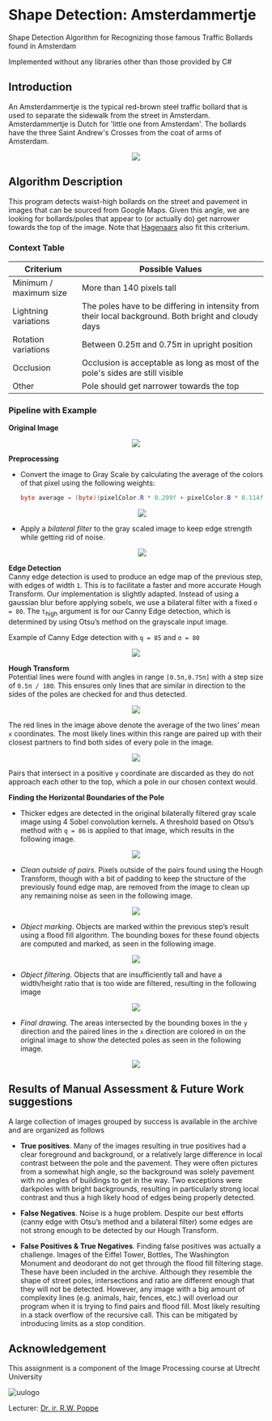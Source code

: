 # Shape Detection: Amsterdammertje
Shape Detection Algorithm for Recognizing those famous Traffic Bollards found in Amsterdam  

Implemented without any libraries other than those provided by C#

## Introduction
An Amsterdammertje is the typical red-brown steel traffic bollard that is used to separate the sidewalk from the street in Amsterdam. Amsterdammertje is Dutch for 'little one from Amsterdam'. The bollards have the three Saint Andrew's Crosses from the coat of arms of Amsterdam.

<p align="center"> 
<img src="https://upload.wikimedia.org/wikipedia/commons/thumb/5/5c/Amsterdammertje.jpg/250px-Amsterdammertje.jpg">
</p>

## Algorithm Description
This program detects waist-high bollards on the street and pavement in images that can be sourced from Google Maps. Given this angle, we are looking for bollards/poles that appear to (or actually do) get narrower towards the top of the image. Note that [Hagenaars](https://nl.wikipedia.org/wiki/Hagenaar_(paaltje)) also fit this criterium. 

### Context Table
| Criterium              | Possible Values                                                                                       |
|------------------------|-------------------------------------------------------------------------------------------------------|
| Minimum / maximum size | More than 140 pixels tall                                                                             |
| Lightning variations   | The poles have to be differing in  intensity from their local background. Both bright and cloudy days |
| Rotation variations    | Between 0.25π and 0.75π in upright position                                                           |
| Occlusion              | Occlusion is acceptable as long as most of the pole's sides are still visible                         |
| Other                  | Pole should get narrower towards the top                                                              |


### Pipeline with Example
**Original Image**  

<p align="center"> 
<img src="https://i.imgur.com/krY97Gz.png">
</p>

**Preprocessing**
* Convert the image to Gray Scale by calculating the average of the colors of that pixel using the following weights:
  ``` C#
  byte average = (byte)(pixelColor.R * 0.299f + pixelColor.B * 0.114f + pixelColor.G * 0.587f);
  ```
  <p align="center">
  <img src="https://i.imgur.com/WtzyHb5.png">
  </p>
  
* Apply a _bilateral filter_ to the gray scaled image to keep edge strength while getting rid of noise.

  <p align="center">
  <img src="https://i.imgur.com/qhqKLrU.png">
  </p>

**Edge Detection**  
Canny edge detection is used to produce an edge map of the previous step, with edges of width `1`. This is to facilitate a faster and more accurate Hough Transform. Our implementation is slightly adapted. Instead of using a gaussian blur before applying sobels, we use a bilateral filter with a fixed `σ = 80`.  The `t`<sub>high</sub> argument is for our Canny Edge detection, which is determined by using Otsu’s method on the grayscale input image.

Example of Canny Edge detection with `q = 85` and `σ = 80`
<p align="center">
  <img src="https://i.imgur.com/lCS4tP3.png">
</p>

**Hough Transform**  
Potential lines were found with angles in range `[0.5π,0.75π]` with a step size of `0.5π / 180`. This ensures only lines that are similar in direction to the sides of the poles are checked for and thus detected. 

<p align="center">
  <img src="https://i.imgur.com/dAYSAHJ.png">
</p>

The red lines in the image above denote the average of the two lines’ mean `x` coordinates. The most likely lines within this range are paired up with their closest partners to find both sides of every pole in the image. 

<p align="center">
  <img src="https://i.imgur.com/WmavVhL.png">
</p>

Pairs that intersect in a positive `y` coordinate are discarded as they do not approach each other to the top, which a pole in our chosen context would.

**Finding the Horizontal Boundaries of the Pole**
* Thicker edges are detected in the original bilaterally filtered gray scale image using 4 Sobel convolution kernels. A threshold based on Otsu’s method with `q = 86` is applied to that image, which results in the following image.

<p align="center">
  <img src="https://i.imgur.com/PWBxynp.png">
</p>

* _Clean outside of pairs_. Pixels outside of the pairs found using the Hough Transform, though with a bit of padding to keep the structure of the previously found edge map, are removed from the image to clean up any remaining noise as seen in the following image.

<p align="center">
  <img src="https://i.imgur.com/gQDDo4O.png">
</p>

* _Object marking_. Objects are marked within the previous step’s result using a flood fill algorithm. The bounding boxes for these found objects are computed and marked, as seen in the following image.

<p align="center">
  <img src="https://i.imgur.com/iEk8ZYO.png">
</p>

* _Object filtering_. Objects that are insufficiently tall and have a width/height ratio that is too wide are filtered, resulting in the following image

<p align="center">
  <img src="https://i.imgur.com/Flr3rwM.png">
</p>

* _Final drawing_. The areas intersected by the bounding boxes in the `y` direction and the paired lines in the `x` direction are colored in on the original image to show the detected poles as seen in the following image.

<p align="center">
  <img src="https://i.imgur.com/EdU7Drl.png">
</p>

## Results of Manual Assessment & Future Work suggestions 
A large collection of images grouped by success is available in the archive and are organized as follows  

* **True positives**. Many of the images resulting in true positives had a clear foreground and background, or a relatively large difference in local contrast between the pole and the pavement. They were often pictures from a somewhat high angle, so the background was solely pavement with no angles of buildings to get in the way. Two exceptions were darkpoles with bright backgrounds, resulting in particularly strong local contrast and thus a high likely hood of edges being properly detected.

* **False Negatives**. Noise is a huge problem. Despite our best efforts (canny edge with Otsu’s method and a bilateral filter) some edges are not strong enough to be detected by our Hough Transform.

* **False Positives & True Negatives**. Finding false positives was actually a challenge. Images of the Eiffel Tower, Bottles, The Washington Monument and deodorant do not get through the flood fill filtering stage. These have been included in the archive. Although they resemble the shape of street poles, intersections and ratio are different enough that they will not be detected. However, any image with a big amount of complexity lines (e.g. animals, hair, fences, etc.) will overload our program when it is trying to find pairs and flood fill. Most likely resulting in a stack overflow of the recursive call. This can be mitigated by introducing limits as a stop condition.

## Acknowledgement
This assignment is a component of the Image Processing course at Utrecht University  

![uulogo](https://www.uu.nl/sites/default/files/styles/image_385x257/public/images/cm-hs-logouk_0.png?itok=ksQQmUjM&timestamp=1456131599")

Lecturer: [Dr. ir. R.W. Poppe](https://www.uu.nl/staff/RWPoppe)
